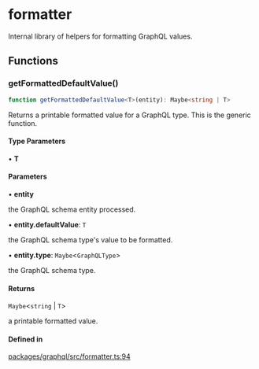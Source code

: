 # formatter

Internal library of helpers for formatting GraphQL values.

## Functions

### getFormattedDefaultValue()

```ts
function getFormattedDefaultValue<T>(entity): Maybe<string | T>
```

Returns a printable formatted value for a GraphQL type.
This is the generic function.

#### Type Parameters

• **T**

#### Parameters

• **entity**

the GraphQL schema entity processed.

• **entity.defaultValue**: `T`

the GraphQL schema type's value to be formatted.

• **entity.type**: `Maybe`\<`GraphQLType`\>

the GraphQL schema type.

#### Returns

`Maybe`\<`string` \| `T`\>

a printable formatted value.

#### Defined in

[packages/graphql/src/formatter.ts:94](https://github.com/graphql-markdown/graphql-markdown/blob/main/packages/graphql/src/formatter.ts#L94)
